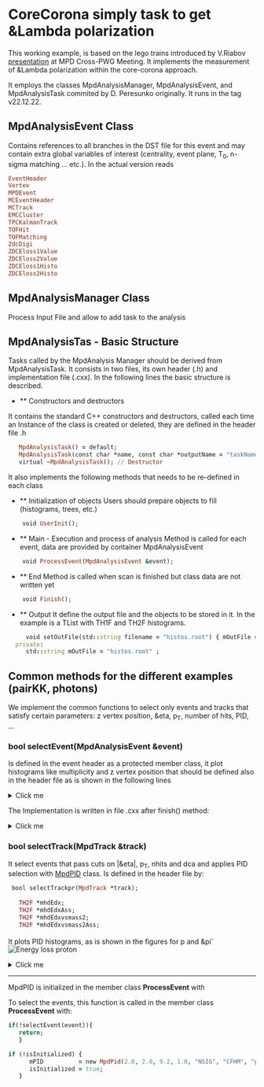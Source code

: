 # CoreCorona simply task to get &Lambda polarization

This working example, is based on the lego trains introduced by V.Riabov [presentation](https://indico.jinr.ru/event/3391/contributions/18477/attachments/13910/23277/AnalysisFramework_RiabovV.pdf) at MPD Cross-PWG Meeting. It implements the measurement of &Lambda polarization within the core-corona approach.

It employs the classes MpdAnalysisManager, MpdAnalysisEvent, and MpdAnalysisTask commited by D. Peresunko originally. It runs in the tag v22.12.22.

## MpdAnalysisEvent Class

Contains references to all branches in the DST file for this event and may contain extra global variables of interest (centrality, event plane, T<sub>0</sub>, n-sigma matching ... etc.). In the actual version reads

```ruby
EventHeader
Vertex
MPDEvent
MCEventHeader
MCTrack
EMCCluster
TPCKalmanTrack
TOFHit
TOFMatching
ZdcDigi
ZDCEloss1Value
ZDCEloss2Value
ZDCEloss1Histo
ZDCEloss2Histo
```

## MpdAnalysisManager Class

Process Input File and allow to add task to the analysis


## MpdAnalysisTas - Basic Structure

Tasks called by the MpdAnalysis Manager should be derived from MpdAnalysisTask. It consists in two files, its own header (.h) and implementation file (.cxx). In the following lines the basic structure is described.

- ** Constructors and destructors

It contains the standard  C++ constructors and destructors, called each time an Instance of the class is created or deleted, they are defined in the header file .h

```ruby
   MpdAnalysisTask() = default;
   MpdAnalysisTask(const char *name, const char *outputName = "taskName");
   virtual ~MpdAnalysisTask(); // Destructor
```

It also implements the following methods that needs to be re-defined in each class

- ** Initialization of objects
Users should prepare objects to fill (histograms, trees, etc.)
```ruby
	void UserInit();
```
- ** Main - Execution and process of analysis
Method is called for each event, data are provided by container MpdAnalysisEvent
```ruby
	void ProcessEvent(MpdAnalysisEvent &event);
```
- ** End
Method is called when scan is finished but class data are not written yet
```ruby
	void Finish();
```
- ** Output
It define the output file and the objects to be stored in it. In the example is a TList with TH1F and TH2F histograms.

```ruby
     void setOutFile(std::string filename = "histos.root") { mOutFile = filename; }
  private:
     std::string mOutFile = "histos.root" ;
```
## Common methods for the different examples (pairKK, photons)

We implement the common functions to select only events and tracks that satisfy certain parameters: z vertex position, &eta, p<sub>T</sub>, number of hits, PID, ...

### bool selectEvent(MpdAnalysisEvent &event)

Is defined in the event header as a protected member class, it plot histograms like multiplicity and z vertex position that should be defined also in the header file as is shown in the following lines

<details>
<summary>Click me</summary>

```ruby
protected:

bool selectEvent(MpdAnalysisEvent &event);  

private:

   // event properties
   bool     isInitialized = false;
   int      mCenBin       = 0;
   int      mZvtxBin      = 0;
   int      mRPBin        = 0;
   int      mixBin;

   TVector3 mPrimaryVertex;
   static constexpr short nMixEventZ    = 10; //(V) number of bins in z direction
   static constexpr short nMixEventCent = 10; //(V) number of bins of centrality
   static constexpr short nMixEventRP   = 1;  //(V) number of bins of Reaction Plane orientation

   // General QA  ==>>> taken from example class
   //
   TH1F *mhEvents       = nullptr;
   TH1F *mhVertex       = nullptr;
   TH1F *mhCentrality   = nullptr;
   TH1F *mhMultiplicity = nullptr;
```
</details>

The Implementation is written in file .cxx after finish() method:


<details>
<summary>Click me</summary>

```ruby
bool MpdV0AnalysisTask::selectEvent(MpdAnalysisEvent &event)
{
   mhEvents->Fill(0.5);
   // first test if event filled?
   if (!event.fVertex) { // if even vertex not filled, skip event
      return false;
   }
   // Vertex z coordinate
   MpdVertex *vertex = (MpdVertex *)event.fVertex->First();
   vertex->Position(mPrimaryVertex);
   mhVertex->Fill(mPrimaryVertex.Z());
   float mZvtxCut = 50.;//vertex cut to be implemented in add class
   if (fabs(mPrimaryVertex.Z()) > mZvtxCut) { 
      return false;
   }
   mZvtxBin = 0.5 * (mPrimaryVertex.Z() / mZvtxCut + 1) * nMixEventZ;
   if (mZvtxBin < 0) mZvtxBin = 0;
   if (mZvtxBin >= nMixEventZ) mZvtxBin = nMixEventZ - 1;
   mhEvents->Fill(1.5);

   float cen = event.getCentrTPC();
   mCenBin   = (cen / 100.) * nMixEventCent; // very rough
   if (mCenBin < 0) mCenBin = 0;
   if (mCenBin >= nMixEventCent) mCenBin = nMixEventCent - 1;

   // Multiplicity
   fTMpdGlobalTracks = event.fMPDEvent->GetGlobalTracks();
   int ntr          = fTMpdGlobalTracks->GetEntriesFast();
   mhMultiplicity->Fill(ntr);

   // Centrality
   mhCentrality->Fill(mCenBin);
   // mCenBin = 0;
   mhEvents->Fill(2.5);

   // ZCD vs TPC (pileup?)
   mhEvents->Fill(3.5);

   // Eventplane  TODO
   mRPBin = 0;
   mhEvents->Fill(4.5);

   mixBin = (mCenBin + 1) * (mZvtxBin + 1) * (mRPBin + 1);
   // cout<<"Mixing bin: "<<mixBin<<" = "<<mCenBin<<" "<<mZvtxBin<<" "<<mRPBin<<endl;

   return true;
}
```
</details>


### bool selectTrack(MpdTrack &track)

It select events that pass cuts on |&eta|, p<sub>T</sub>, nhits and dca and applies PID selection with [MpdPID](https://git.jinr.ru/nica/mpdroot/-/tree/dev/core/mpdPid) class. 
Is defined in the header file by:

```ruby
 bool selectTrackpr(MpdTrack *track);
 
   TH2F *mhdEdx;
   TH2F *mhdEdxAss;
   TH2F *mhdEdxvsmass2;
   TH2F *mhdEdxvsmass2Ass;
```
It plots PID histograms, as is shown in the figures for p and &pi<sup>-</sup> 
<image src="/figures/protondedx.jpg" alt="Energy loss proton">


<details>
<summary>Click me</summary>

```ruby
bool MpdV0AnalysisTask::selectTrackpr(MpdTrack *track)
{

	 Double_t pt  = track->GetPt();
         Double_t eta = track->GetEta();
         Int_t nhits  = track->GetNofHits();

	 if(pt > 0 ) return false; // reject negative charge

      if (TMath::Abs(pt) < cut_pt) return false;
      if (TMath::Abs(eta) > cut_eta) return false;
      if (nhits < cut_nhits) return false;

      bool isGoodPID;
      if (track->GetTofFlag()== 2 || track->GetTofFlag()==6){
      isGoodPID = mPID->FillProbs(TMath::Abs(pt)*TMath::CosH(eta),track->GetdEdXTPC()*6.036e-3,track->GetTofMass2(),1);
      } else {
      isGoodPID = mPID->FillProbs(TMath::Abs(pt)*TMath::CosH(eta),track->GetdEdXTPC()*6.036e-3,1);
      }
      if (isGoodPID && (mPID->GetProbPr() < 0.75)) {
	      return false;
      }
      float dEdx = track->GetdEdXTPC();
      float tofmass2=track->GetTofMass2();
      mhdEdx->Fill(TMath::Abs(pt)*TMath::CosH(eta), dEdx); // | p | = p_T cosh(η)
      mhdEdxvsmass2->Fill(track->GetTofMass2(), dEdx);
      long int prim1 = track->GetID();
      if (
		      (abs((static_cast<MpdMCTrack *>(fTMCTracks->At(prim1)))->GetPdgCode()) == 2212)		      
		      ){
	      mhdEdxvsmass2Ass->Fill(track->GetTofMass2(),dEdx);
      	      mhdEdxAss->Fill(TMath::Abs(pt)*TMath::CosH(eta),dEdx);// | p | = p_T cosh(η)
      }

      if(tofmass2 > 0.046722 && tofmass2 < 1.22858 && // gaussianfit +4sigma at low dedx; previous values // (0.6804,1.0793)
        (track->GetTofFlag() == 2 || track->GetTofFlag() == 6)
		      ){
	      return true;
      }else {
              return false;
      }

return false;
}
```
</details>








________________________________________________
MpdPID is initialized in the member class **ProcessEvent** with

To select the events, this function is called in the member class **ProcessEvent** with:

```ruby
if(!selectEvent(event)){
   return;
   }
```
```ruby
if (!isInitialized) {
      mPID          = new MpdPid(2.0, 2.0, 9.2, 1.0, "NSIG", "CFHM", "pikapr");
      isInitialized = true;
   }
```

 









 

